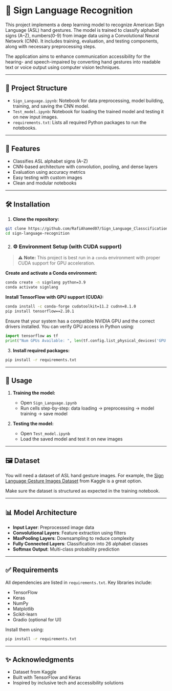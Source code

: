 
# 🧠 Sign Language Recognition

This project implements a deep learning model to recognize American Sign Language (ASL) hand gestures. The model is trained to classify alphabet signs (A–Z), numbers(0-9) from image data using a Convolutional Neural Network (CNN). It includes training, evaluation, and testing components, along with necessary preprocessing steps.

The application aims to enhance communication accessibility for the hearing- and speech-impaired by converting hand gestures into readable text or voice output using computer vision techniques.

---

## 📁 Project Structure

- `Sign_Language.ipynb`: Notebook for data preprocessing, model building, training, and saving the CNN model.
- `Test_model.ipynb`: Notebook for loading the trained model and testing it on new input images.
- `requirements.txt`: Lists all required Python packages to run the notebooks.

---

## 🚀 Features

- Classifies ASL alphabet signs (A–Z)
- CNN-based architecture with convolution, pooling, and dense layers
- Evaluation using accuracy metrics
- Easy testing with custom images
- Clean and modular notebooks

---

## 🛠️ Installation

1. **Clone the repository:**
```bash
git clone https://github.com/RafiAhamed07/Sign_Language_Classcification.git
cd sign-language-recognition
```

2. ### ⚙️ Environment Setup (with CUDA support)

> ⚠️ **Note:** This project is best run in a `conda` environment with proper CUDA support for GPU acceleration.

 **Create and activate a Conda environment:**
```bash
conda create -n signlang python=3.9
conda activate signlang
```

 **Install TensorFlow with GPU support (CUDA):**
```bash
conda install -c conda-forge cudatoolkit=11.2 cudnn=8.1.0
pip install tensorflow==2.10.1
```

Ensure that your system has a compatible NVIDIA GPU and the correct drivers installed. You can verify GPU access in Python using:

```python
import tensorflow as tf
print("Num GPUs Available: ", len(tf.config.list_physical_devices('GPU')))
```

3. **Install required packages:**
```bash
pip install -r requirements.txt
```

---

## 🧪 Usage

1. **Training the model:**
   - Open `Sign_Language.ipynb`
   - Run cells step-by-step: data loading → preprocessing → model training → save model

2. **Testing the model:**
   - Open `Test_model.ipynb`
   - Load the saved model and test it on new images

---

## 🖼️ Dataset

You will need a dataset of ASL hand gesture images. For example, the [Sign Language Gesture Images Dataset](https://www.kaggle.com/datasets/ahmedkhanak1995/sign-language-gesture-images-dataset/data) from Kaggle is a great option.

Make sure the dataset is structured as expected in the training notebook.


---

## 📊 Model Architecture

- **Input Layer**: Preprocessed image data
- **Convolutional Layers**: Feature extraction using filters
- **MaxPooling Layers**: Downsampling to reduce complexity
- **Fully Connected Layers**: Classification into 26 alphabet classes
- **Softmax Output**: Multi-class probability prediction

---

## ✅ Requirements

All dependencies are listed in `requirements.txt`. Key libraries include:

- TensorFlow
- Keras
- NumPy
- Matplotlib
- Scikit-learn
- Gradio (optional for UI)

Install them using:

```bash
pip install -r requirements.txt
```

---

## ✨ Acknowledgments

- Dataset from Kaggle
- Built with TensorFlow and Keras
- Inspired by inclusive tech and accessibility solutions





